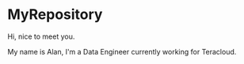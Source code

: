 # MyRepository

Hi, nice to meet you.

My name is Alan, I'm a Data Engineer currently working for Teracloud.


